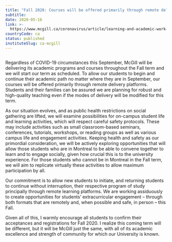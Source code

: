 ```yaml
---
title: "Fall 2020: Courses will be offered primarily through remote delivery"
subtitle: 
date: 2020-05-16
link: >-
  https://www.mcgill.ca/coronavirus/article/learning-and-academic-work-mcgill-operations/fall-2020-courses-will-be-offered-primarily-through-remote-delivery
countryCode: ca
status: published
instituteSlug: ca-mcgill
---
```

![]()

Regardless of COVID-19 circumstances this September, McGill will be delivering its academic programs and courses throughout the Fall term and we will start our term as scheduled. To allow our students to begin and continue their academic path no matter where they are in September, our courses will be offered primarily through remote delivery platforms. Students and their families can be assured we are planning for robust and high-quality teaching even if the modes of delivery will be modified for this term.

As our situation evolves, and as public health restrictions on social gathering are lifted, we will examine possibilities for on-campus student life and learning activities, which will respect careful safety protocols. These may include activities such as small classroom-based seminars, conferences, tutorials, workshops, or reading groups as well as various campus life and engagement activities. Keeping health and safety as our primordial consideration, we will be actively exploring opportunities that will allow those students who are in Montreal to be able to convene together to learn and to engage socially, given how crucial this is to the university experience. For those students who cannot be in Montreal in the Fall term, we will aim to replicate virtually these activities to allow maximum participation by all.

Our commitment is to allow new students to initiate, and returning students to continue without interruption, their respective program of study principally through remote learning platforms. We are working assiduously to create opportunities for students’ extracurricular engagement – through both formats that are remotely and, when possible and safe, in person – this Fall.

Given all of this, I warmly encourage all students to confirm their acceptances and registrations for Fall 2020. I realize this coming term will be different, but it will be McGill just the same, with all of its academic excellence and strength of community for which our University is known.